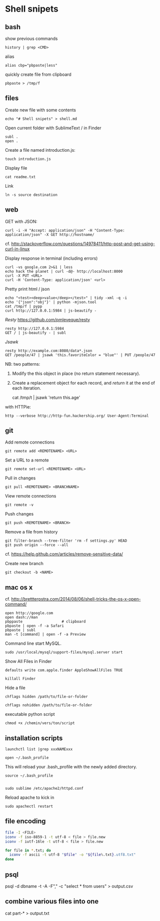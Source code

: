 # Shell snipets

## bash

show previous commands

    history | grep <CMD>

alias

    alias cbp="pbpaste|less"

quickly create file from clipboard

    pbpaste > /tmp/f

## files

Create new file with some contents

    echo "# Shell snipets" > shell.md

Open current folder with SublimeText / in Finder

    subl .
    open .

Create a file named introduction.js:

    touch introduction.js

Display file

    cat readme.txt

Link

    ln -s source destination

## web

GET with JSON:

    curl -i -H "Accept: application/json" -H "Content-Type: application/json" -X GET http://hostname/
cf. http://stackoverflow.com/questions/14978411/http-post-and-get-using-curl-in-linux

Display response in terminal (including errors)

    curl -vs google.com 2>&1 | less
    echo hack the planet | curl -d@- http://localhost:8000
    curl -X PUT <URL>
    curl -H 'Content-Type: application/json' <url>

Pretty print html / json

    echo "<test><deep>value</deep></test>" | tidy -xml -q -i
    echo '{"json":"obj"}' | python -mjson.tool
    cat /tmp/f | pypp
    curl http://127.0.0.1:5984 | js-beautify -

*Resty*
https://github.com/pmleveque/resty
    
    resty http://127.0.0.1:5984
    GET / | js-beautify - | subl
    

*Jsawk*

    resty http://example.com:8080/data*.json
    GET /people/47 | jsawk 'this.favoriteColor = "blue"' | PUT /people/47

NB: two patterns:
1. Modify the this object in place (no return statement necessary).
2. Create a replacement object for each record, and *return* it at the end of each iteration.

    cat /tmp/t | jsawk 'return this.age'

with HTTPie: 

    http --verbose http://http-fun.hackership.org/ User-Agent:Terminal

## git

Add remote connections

    git remote add <REMOTENAME> <URL>

Set a URL to a remote

    git remote set-url <REMOTENAME> <URL>

Pull in changes

    git pull <REMOTENAME> <BRANCHNAME>

View remote connections

    git remote -v

Push changes

    git push <REMOTENAME> <BRANCH>

Remove a file from history

    git filter-branch --tree-filter 'rm -f settings.py' HEAD
    git push origin --force --all
cf. https://help.github.com/articles/remove-sensitive-data/

Create new branch

    git checkout -b <NAME>

## mac os x

cf. http://brettterpstra.com/2014/08/06/shell-tricks-the-os-x-open-command/

    open http://google.com
    open dash://man
    pbppaste                  # clipboard
    pbpaste | open -f -a Safari
    pbpaste | subl
    man -t [command] | open -f -a Preview

Command line start MySQL.

    sudo /usr/local/mysql/support-files/mysql.server start

Show All Files in Finder

    defaults write com.apple.finder AppleShowAllFiles TRUE

    killall Finder

Hide a file

    chflags hidden /path/to/file-or-folder

    chflags nohidden /path/to/file-or-folder

executable python script

    chmod +x /chemin/vers/ton/script

## installation scripts


    launchctl list |grep xxxNAMExxx

    open ~/.bash_profile

This will reload your .bash_profile with the newly added directory.

    source ~/.bash_profile


    sudo sublime /etc/apache2/httpd.conf

Reload apache to kick in

    sudo apachectl restart


## file encoding
```sh
file -I <FILE>
iconv -f iso-8859-1 -t utf-8 < file > file.new
iconv -f iutf-16le -t utf-8 < file > file.new
```

```sh
for file in *.txt; do
  iconv -f ascii -t utf-8 "$file" -o "${file%.txt}.utf8.txt"
done
```

## psql

psql -d dbname -t -A -F"," -c "select * from users" > output.csv

## combine various files into one
cat part-* > output.txt
